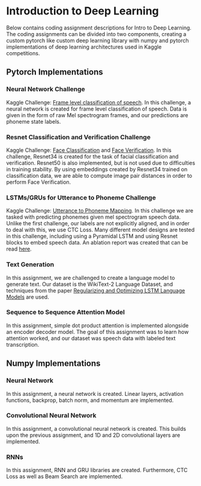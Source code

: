 # Introduction to Deep Learning 

Below contains coding assignment descriptions for Intro to Deep Learning. The coding assignments can be divided into two components, creating a custom pytorch like custom deep learning library with numpy and pytorch implementations of deep learning architectures used in Kaggle competitions.

## Pytorch Implementations 

### Neural Network Challenge
Kaggle Challenge: [Frame level classification of speech](https://www.kaggle.com/competitions/11-785-s20-hw1p2/overview). In this challenge, a neural network is created for frame level classification of speech. Data is given in the form of raw Mel spectrogram frames, and our predictions are phoneme state labels.

### Resnet Classification and Verification Challenge
Kaggle Challenge: [Face Classification](https://www.kaggle.com/c/11-785-s20-hw2p2-classification) and [Face Verification](https://www.kaggle.com/c/11-785-s20-hw2p2-verification).  In this challenge, Resnet34 is created for the task of facial classification and verification. Resnet50 is also implemented, but is not used due to difficulties in training stability. By using embeddings created by Resnet34 trained on classification data, we are able to compute image pair distances in order to perform Face Verification. 

### LSTMs/GRUs for Utterance to Phoneme Challenge
Kaggle Challenge: [Utterance to Phoneme Mapping](https://www.kaggle.com/c/11-785-s20-hw3p2). In this challenge we are tasked with predicting phonemes given mel spectrogram speech data. Unlike the first challenge, our labels are not explicitly aligned, and in order to deal with this, we use CTC Loss. Many different model designs are tested in this challenge, including using a Pyramidal LSTM and using Resnet blocks to embed speech data. An ablation report was created that can be read [here](https://github.com/nmagal/Assignments/blob/master/Intro%20to%20Deep%20Learning/pytorch/utterance_LSTMs/Ablation_Report.pdf).

### Text Generation 
In this assignment, we are challenged to create a language model to generate text. Our dataset is the WikiText-2 Language Dataset, and techniques from the paper [Regularizing and Optimizing LSTM Language Models](https://arxiv.org/pdf/1708.02182.pdf) are used.

### Sequence to Sequence Attention Model
In this assignment, simple dot product attention is implemented alongside an encoder decoder model. The goal of this assignment was to learn how attention worked, and our dataset was speech data with labeled text transcription. 


## Numpy Implementations 

### Neural Network
In this assignment, a neural network is created. Linear layers, activation functions, backprop, batch norm, and momentum are implemented.

### Convolutional Neural Network
In this assignment, a convolutional neural network is created. This builds upon the previous assignment, and 1D and 2D convolutional layers are implemented.

### RNNs

In this assignment, RNN and GRU libraries are created. Furthermore, CTC Loss as well as Beam Search are implemented. 
